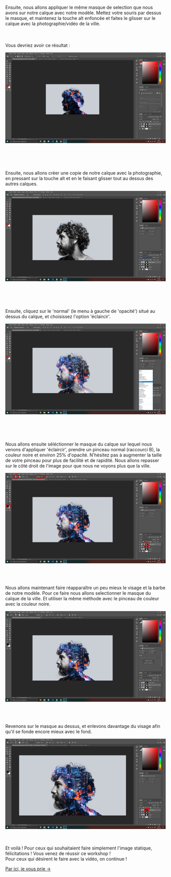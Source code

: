 Ensuite, nous allons appliquer le même masque de selection que nous avons sur notre calque avec notre modèle. Mettez votre souris par dessus le masque, et maintenez la touche alt enfoncée et faites le glisser sur le calque avec la photographie/vidéo de la ville.
<br/>
<br/>
<br/>
<br/>
Vous devriez avoir ce résultat :
<p align="center">
<img src="../assets/img/img16.png" alt="img-16">
</p>
<br/>
<br/>
<br/>
<br/>
Ensuite, nous allons créer une copie de notre calque avec la photographie, en pressant sur la touche alt et en le faisant glisser tout au dessus des autres calques.
<p align="center">
<img src="../assets/img/img17.png" alt="img-17">
</p>
<br/>
<br/>
<br/>
<br/>
Ensuite, cliquez sur le 'normal' (le menu à gauche de 'opacité') situé au dessus du calque, et choisissez l'option 'éclaircir'.
<br/>
<p align="center">
<img src="../assets/img/img18.png" alt="img-18">
</p>
<br/>
<br/>
<br/>
<br/>
Nous allons ensuite séléctionner le masque du calque sur lequel nous venons d'appliquer 'éclaircir', prendre un pinceau normal (raccourci B), la couleur noire et environ 25% d'opacité.
N'hésitez pas à augmenter la taille de votre pinceau pour plus de facilité et de rapidité. Nous allons repasser sur le côté droit de l'image pour que nous ne voyons plus que la ville.
<br/>
<p align="center">
<img src="../assets/img/img19.png" alt="img-19">
</p>
<br/>
<br/>
<br/>
Nous allons maintenant faire réapparaître un peu mieux le visage et la barbe de notre modèle. Pour ce faire nous allons selectionner le masque du calque de la ville. Et utiliser la même méthode avec le pinceau de couleur avec la couleur noire. <br/>
<p align="center">
<img src="../assets/img/img20.png" alt="img-20">
</p>
<br/>
<br/>
<br/>
Revenons sur le masque au dessus, et enlevons davantage du visage afin qu'il se fonde encore mieux avec le
fond.
<br/>
<p align="center">
<img src="../assets/img/img21.png" alt="img-21">
</p>
<br/>
<br/>
Et voilà ! Pour ceux qui souhaitaient faire simplement l'image statique, félicitations ! Vous venez de réussir ce workshop !
<br/>
Pour ceux qui désirent le faire avec la vidéo, on continue !

<a href="Ws-Ps-7.md">Par ici, je vous prie -></a>